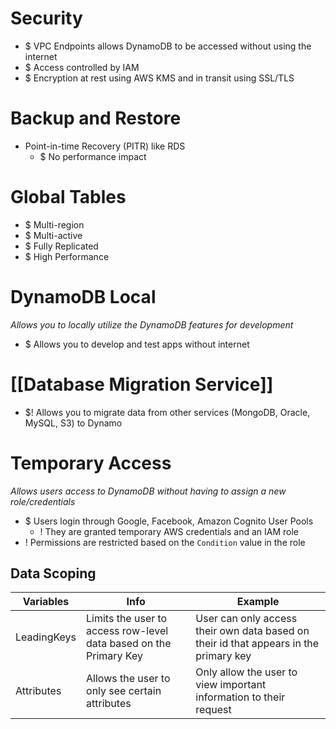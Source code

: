 # Security
- $ VPC Endpoints allows DynamoDB to be accessed without using the internet
- $ Access controlled by IAM
- $ Encryption at rest using AWS KMS and in transit using SSL/TLS

# Backup and Restore
- Point-in-time Recovery (PITR) like RDS
	- $ No performance impact

# Global Tables
- $ Multi-region
- $ Multi-active
- $ Fully Replicated
- $ High Performance

# DynamoDB Local
*Allows you to locally utilize the DynamoDB features for development*
- $ Allows you to develop and test apps without internet

# [[Database Migration Service]]
- $! Allows you to migrate data from other services (MongoDB, Oracle, MySQL, S3) to Dynamo

# Temporary Access
*Allows users access to DynamoDB without having to assign a new role/credentials*
- $ Users login through Google, Facebook, Amazon Cognito User Pools
	- ! They are granted temporary AWS credentials and an IAM role
- ! Permissions are restricted based on the `Condition` value in the role

## Data Scoping

| Variables   | Info                                                              | Example                                                                               |
| ----------- | ----------------------------------------------------------------- | ------------------------------------------------------------------------------------- |
| LeadingKeys | Limits the user to access row-level data based on the Primary Key | User can only access their own data based on their id that appears in the primary key |
| Attributes  | Allows the user to only see certain attributes                    | Only allow the user to view important information to their request                    |
